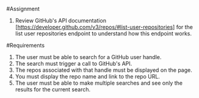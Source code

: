 #Assignment

1. Review GitHub's API documentation [https://developer.github.com/v3/repos/#list-user-repositories] for the list user repositories endpoint to understand how this endpoint works.

#Requirements

1. The user must be able to search for a GitHub user handle.
2. The search must trigger a call to GitHub's API.
3. The repos associated with that handle must be displayed on the page.
4. You must display the repo name and link to the repo URL.
5. The user must be able to make multiple searches and see only the results for the current search.
